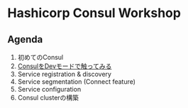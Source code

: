 # Hashicorp Consul Workshop

## Agenda

1. 初めてのConsul
1. [ConsulをDevモードで触ってみる](contents/dev_mode.md)
1. Service registration & discovery
1. Service segmentation (Connect feature)
1. Service configuration
1. Consul clusterの構築
